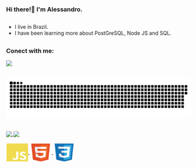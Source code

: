 ### Hi there!👋 I'm Alessandro.

##

- I live in Brazil.
- I have been learning more about PostGreSQL, Node JS and SQL.  

##
### Conect with me:
<div> 
  <a href="https://www.linkedin.com/in/alessandrogongora/" target="_blank"><img src="https://img.shields.io/badge/-LinkedIn-%23007785?style-for-the-badge&logo-linkedin&logoColor-white" target="_blank"></a>
</div>

##
![Snake animation](https://github.com/alebarreto1/alebarreto1/blob/output/github-contribution-grid-snake.svg)

##
<div>
  <a href="https://github.com/alebarreto1">
  <img align="center" height="160em" src="https://github-readme-stats.vercel.app/api/top-langs/?username=alebarreto1&layout=compact&langs_count=7&theme=dark"/>
  <img align="center" height="160em" src="https://github-readme-stats.vercel.app/api?username=alebarreto1&show_icons=true&theme=dark&include_all_commits=true&count_private=true"/>
</div>
<div style="display: inline_block"><br>
  <img align="center" alt="alebarreto1-Js" height="50" width="60" src="https://raw.githubusercontent.com/devicons/devicon/master/icons/javascript/javascript-plain.svg">
  <img align="center" alt="alebarreto1-HTML" height="50" width="60" src="https://raw.githubusercontent.com/devicons/devicon/master/icons/html5/html5-original.svg">
  <img align="center" alt="alebarreto1-CSS" height="50" width="60" src="https://raw.githubusercontent.com/devicons/devicon/master/icons/css3/css3-original.svg">
</div>  
  
 
